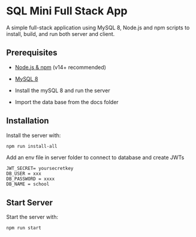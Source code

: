 # SQL Mini Full Stack App

A simple full-stack application using MySQL 8, Node.js and npm scripts to install, build, and run both server and client.

## Prerequisites

- [Node.js & npm](https://nodejs.org/) (v14+ recommended)
- [MySQL 8](https://dev.mysql.com/downloads/mysql/)

- Install the mySQL 8 and run the server
- Import the data base from the docs folder
## Installation

Install the server with:
```bash
npm run install-all
```
Add an env file in server folder to connect to database and create JWTs
```env
JWT_SECRET= yoursecretkey
DB_USER = xxx
DB_PASSWORD = xxxx
DB_NAME = school
```

## Start Server
Start the server with:
```bash
npm run start
```
